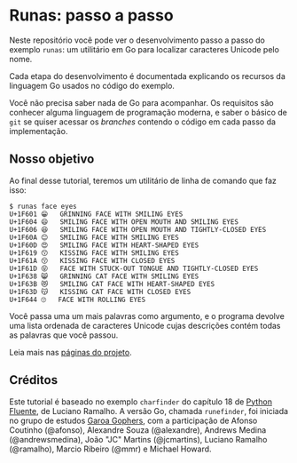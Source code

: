 # Runas: passo a passo

Neste repositório você pode ver o desenvolvimento passo a passo do exemplo `runas`: um utilitário em Go para localizar caracteres Unicode pelo nome.

Cada etapa do desenvolvimento é documentada explicando os recursos da linguagem Go usados no código do exemplo.

Você não precisa saber nada de Go para acompanhar. Os requisitos são conhecer alguma linguagem de programação moderna, e saber o básico de `git` se quiser acessar os _branches_ contendo o código em cada passo da implementação.


## Nosso objetivo

Ao final desse tutorial, teremos um utilitário de linha de comando que faz isso:

```
$ runas face eyes
U+1F601	😁	GRINNING FACE WITH SMILING EYES
U+1F604	😄	SMILING FACE WITH OPEN MOUTH AND SMILING EYES
U+1F606	😆	SMILING FACE WITH OPEN MOUTH AND TIGHTLY-CLOSED EYES
U+1F60A	😊	SMILING FACE WITH SMILING EYES
U+1F60D	😍	SMILING FACE WITH HEART-SHAPED EYES
U+1F619	😙	KISSING FACE WITH SMILING EYES
U+1F61A	😚	KISSING FACE WITH CLOSED EYES
U+1F61D	😝	FACE WITH STUCK-OUT TONGUE AND TIGHTLY-CLOSED EYES
U+1F638	😸	GRINNING CAT FACE WITH SMILING EYES
U+1F63B	😻	SMILING CAT FACE WITH HEART-SHAPED EYES
U+1F63D	😽	KISSING CAT FACE WITH CLOSED EYES
U+1F644	🙄	FACE WITH ROLLING EYES
```

Você passa uma um mais palavras como argumento, e o programa devolve uma lista ordenada de caracteres Unicode cujas descrições contém todas as palavras que você passou.

Leia mais nas [páginas do projeto](https://ThoughtWorksInc.github.io/runas/).


## Créditos

Este tutorial é baseado no exemplo `charfinder` do capítulo 18 de [Python Fluente](http://novatec.com.br/livros/pythonfluente/), de Luciano Ramalho. A versão Go, chamada `runefinder`, foi iniciada no grupo de estudos [Garoa Gophers](https://garoa.net.br/wiki/Garoa_Gophers), com a participação de Afonso Coutinho (@afonso), Alexandre Souza (@alexandre), Andrews Medina (@andrewsmedina), João "JC" Martins (@jcmartins), Luciano Ramalho (@ramalho), Marcio Ribeiro (@mmr) e Michael Howard.
